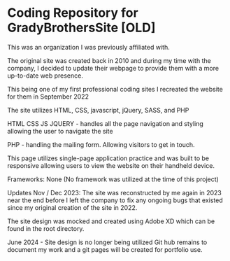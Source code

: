 # Coding Repository for GradyBrothersSite [OLD]

This was an organization I was previously affiliated with.

The original site was created back in 2010 and during my time with the company, I decided to update their webpage to provide them with a more up-to-date web presence. 

This being one of my first professional coding sites I recreated the website for them in September 2022 

The site utilizes HTML, CSS, javascript, jQuery, SASS, and PHP

HTML CSS JS JQUERY - handles all the page navigation and styling allowing the user to navigate the site

PHP - handling the mailing form. Allowing visitors to get in touch.

This page utilizes single-page application practice and was built to be responsive allowing users to view the website on their handheld device. 

Frameworks: None (No framework was utilized at the time of this project)

Updates Nov / Dec 2023: The site was reconstructed by me again in 2023 near the end before I left the company to fix any ongoing bugs that existed since my original creation of the site in 2022. 

The site design was mocked and created using Adobe XD which can be found in the root directory. 

June 2024 - Site design is no longer being utilized Git hub remains to document my work and a git pages will be created for portfolio use.
